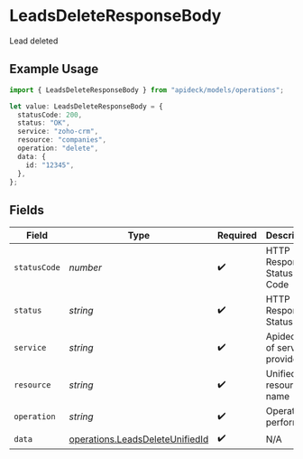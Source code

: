 # LeadsDeleteResponseBody

Lead deleted

## Example Usage

```typescript
import { LeadsDeleteResponseBody } from "apideck/models/operations";

let value: LeadsDeleteResponseBody = {
  statusCode: 200,
  status: "OK",
  service: "zoho-crm",
  resource: "companies",
  operation: "delete",
  data: {
    id: "12345",
  },
};
```

## Fields

| Field                                                                              | Type                                                                               | Required                                                                           | Description                                                                        | Example                                                                            |
| ---------------------------------------------------------------------------------- | ---------------------------------------------------------------------------------- | ---------------------------------------------------------------------------------- | ---------------------------------------------------------------------------------- | ---------------------------------------------------------------------------------- |
| `statusCode`                                                                       | *number*                                                                           | :heavy_check_mark:                                                                 | HTTP Response Status Code                                                          | 200                                                                                |
| `status`                                                                           | *string*                                                                           | :heavy_check_mark:                                                                 | HTTP Response Status                                                               | OK                                                                                 |
| `service`                                                                          | *string*                                                                           | :heavy_check_mark:                                                                 | Apideck ID of service provider                                                     | zoho-crm                                                                           |
| `resource`                                                                         | *string*                                                                           | :heavy_check_mark:                                                                 | Unified API resource name                                                          | companies                                                                          |
| `operation`                                                                        | *string*                                                                           | :heavy_check_mark:                                                                 | Operation performed                                                                | delete                                                                             |
| `data`                                                                             | [operations.LeadsDeleteUnifiedId](../../models/operations/leadsdeleteunifiedid.md) | :heavy_check_mark:                                                                 | N/A                                                                                |                                                                                    |